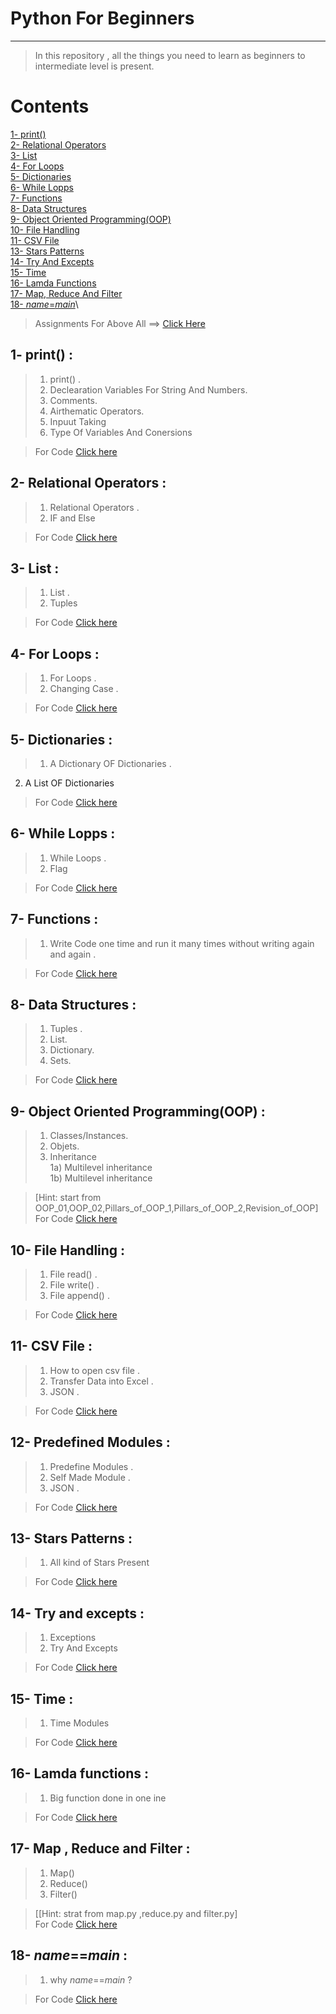 # Python For Beginners
---
<!-- ***  -->
<!-- ___
*** -->



>In this repository , all the things you need to learn  as beginners to  intermediate level is present.

# Contents
[1- print()](#1--print) \
[2- Relational Operators](#2--relational-operators)\
[3- List](#3--list)\
[4- For Loops](#4--for-loops)\
[5- Dictionaries](#5--dictionaries)\
[6- While Lopps](#6--while-lopps)\
[7- Functions](#7--functions)\
[8- Data Structures](#8--data-structures)\
[9- Object Oriented Programming(OOP)](#9--object-oriented-programmingoop)\
[10- File Handling](#10--file-handling)\
[11- CSV File](#11--csv-file)\
[13- Stars Patterns](#13--stars-patterns)\
[14- Try And Excepts](#14--try-and-excepts)\
[15- Time](#15--time)\
[16- Lamda Functions](#16--lamda-functions)\
[17- Map, Reduce And Filter](#17--map--reduce-and-filter)\
[18- _name_=_main_](#18--namemain)\

>Assignments For Above All ==> [Click Here](https://github.com/MuhammadMudassirRaza12345/Python_Assignments_For_Beginners)




## 1- print() :
>1. print() .
>2. Declearation Variables For String And Numbers.
>3. Comments.
>4. Airthematic Operators. 
>5. Inpuut Taking
>6. Type Of Variables And Conersions 

>For Code [Click here](Basics/Begineers/print()%20%2C%20Declearation%20Variables%20For%20String%20And%20Numbers%20%2CComments%20%2CAirthematic%20operators%20%2C%20inpuut%20taking%2Ctype%20of%20variables.ipynb)

<!-- Relation_operator and IF and Else relational operator OR LOGICAL OPERATOS (and ,or ,not) OR "TRUE OR FASLE " OR "0 OR 1" OR " YES OR NO" -->

 ## 2- Relational Operators :
>1. Relational Operators .
>2.  IF and Else 

>For Code [Click here](Basic/../Basics/Begineers/#%20Relation_operator%20and%20IF%20and%20Else%20.ipynb)

## 3- List  :
>1. List .
>2. Tuples  

>For Code [Click here](Basics/Begineers/LIST%20%20AND%20TUPLES%20.ipynb)


## 4- For Loops  :
>1. For Loops .
>2. Changing Case .  

>For Code [Click here](Basics/Begineers/For%20loops.ipynb)


## 5- Dictionaries : 
>1. A Dictionary OF Dictionaries  .  
2. A List OF Dictionaries  

>For Code [Click here](Basics/Begineers/Dictionaries%20.ipynb)

## 6- While Lopps :  
>1. While Loops  .  
>2. Flag  

>For Code [Click here](Basics/Begineers/While%20loops.ipynb) 

## 7- Functions :  
>1. Write Code one time and run it many times without writing again and again .  

>For Code [Click here](Basics/Begineers/Functions%20.ipynb) 

## 8- Data Structures :  
>1. Tuples .
>1. List.
>1. Dictionary.
>1. Sets.

>For Code [Click here](Basics/Begineers/DATA%20STRUCTURE%20IN%20PYTHON%20%20.ipynb) 

## 9- Object Oriented Programming(OOP) :  
>1. Classes/Instances.
>1. Objets.
>1. Inheritance \
>        1a) Multilevel inheritance \
>        1b) Multilevel inheritance

>[Hint: start from OOP_01,OOP_02,Pillars_of_OOP_1,Pillars_of_OOP_2,Revision_of_OOP] \
>For Code [Click here](OOP/)


## 10- File Handling :  
>1. File read()  .
>1. File write() .
>1. File append()  .
        

>For Code [Click here](Basics/File_handling/File%20Handling%C2%B6.ipynb)

## 11- CSV File :  
>1. How to open csv file .
>1. Transfer Data into Excel .
>1. JSON   .
        

> For Code [Click here](dataCSV/Untitled.ipynb)

## 12-  Predefined Modules :  
>1. Predefine Modules  .
>1.  Self Made Module .
>1. JSON   .
        

>For Code [Click here](Basics/Predefine_Modules/Modules%20or%20Libraries%20or%20Packages%20.ipynb)

## 13- Stars Patterns :
>1. All kind of Stars Present

>For Code [Click here](basics/Begineers/Stars%20pattern%20in%20python.ipynb)

## 14- Try and excepts :
>1. Exceptions
>2. Try And Excepts

>For Code [Click here](basics/try_and_exceptions/exceptions.ipynb)

## 15- Time :
>1. Time Modules


>For Code [Click here](./Basics/Begineers/Time%20Module%20In%20Python.ipynb)

## 16- Lamda functions :
>1. Big function done in one ine

>For Code [Click here](./Basics/Begineers/Anonymous%20or%20Lambda%20Functions.ipynb)
 
## 17- Map , Reduce and Filter :
>1. Map()
>1. Reduce()
>1. Filter()


>[[Hint: strat from map.py ,reduce.py and filter.py]\
> For Code [Click here](/map%2Cfilter%2Creduce/)
  
## 18- _name_==_main_ :
>1. why _name_==_main_ ?

>For Code [Click here](if%20__name__%20%3D%3D%20__main__/Untitled.ipynb)
  


